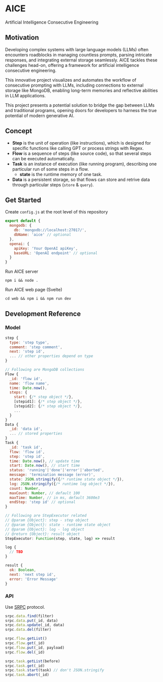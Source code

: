 # AICE

Artificial Intelligence Consecutive Engineering

## Motivation

Developing complex systems with large language models (LLMs) often encounters roadblocks in managing countless prompts, parsing intricate responses, and integrating external storage seamlessly. AICE tackles these challenges head-on, offering a framework for artificial intelligence consecutive engineering.

This innovative project visualizes and automates the workflow of consecutive prompting with LLMs, including connections to external storage like MongoDB, enabling long-term memories and reflective abilities in LLM applications.

This project presents a potential solution to bridge the gap between LLMs and traditional programs, opening doors for developers to harness the true potential of modern generative AI.

## Concept

- **Step** is the unit of operation (like instructions), which is designed for specific functions like calling GPT or process strings with Regex.
- **Flow** is a sequence of steps (like source code), so that several steps can be executed automatically.
- **Task** is an instance of execution (like running program), describing one particular run of some steps in a flow.
  - **state** is the runtime memory of one task.
- **Data** is a persistent storage, so that flows can store and retrive data through particular steps (`store` & `query`).

## Get Started

Create `config.js` at the root level of this repository
```js
export default {
  mongodb: {
    db: 'mongodb://localhost:27017/',
    dbName: 'aice' // optional
  },
  openai: {
    apiKey: 'Your OpenAI apiKey',
    baseURL: 'OpenAI endpoint' // optional
  }
}
```

Run AICE server
```
npm i && node .
```


Run AICE web page (Svelte)
```
cd web && npm i && npm run dev
```

## Development Reference

### Model

```js
step {
  type: 'step type',
  comment: 'step comment',
  next: 'step id',
  ... // other properties depend on type
}

// Following are MongoDB collections
Flow {
  _id: 'flow id',
  name: 'flow name',
  time: Date.now(),
  steps: {
    start: {/* step object */},
    [stepid1]: {/* step object */},
    [stepid2]: {/* step object */},
    ...
  }
}
Data {
  _id: 'data id',
  ... // stored properties
}
Task {
  _id: 'task id',
  flow: 'flow id',
  step: 'step id',
  time: Date.now(), // update time
  start: Date.now(), // start time
  status: 'running'|'done'|'error'|'aborted',
  message: 'termination message (error)',
  state: JSON.stringify({/* runtime state object */}),
  log: JSON.stringify({/* runtime log object */}),
  count: Number,
  maxCount: Number, // default 100
  maxTime: Number, // in ms, default 3600e3
  endStep: 'step id' // optional
}

// Following are StepExecutor related
// @param {Object}: step - step object
// @param {Object}: state - runtime state object
// @param {Object}: log - log object
// @return {Object}: result object
StepExecutor: Function(step, state, log) => result

log {
  // TBD
}

result {
  ok: Boolean,
  next: 'next step id',
  error: 'Error Message'
}
```

### API

Use [SRPC](https://github.com/yzITI/srpc) protocol.

```js
srpc.data.find(filter)
srpc.data.put(_id, data)
srpc.data.update(_id, data)
srpc.data.del(filter)

srpc.flow.getList()
srpc.flow.get(_id)
srpc.flow.put(_id, payload)
srpc.flow.del(_id)

srpc.task.getList(before)
srpc.task.get(_id)
srpc.task.start(task) // don't JSON.stringify
srpc.task.abort(_id)
```
